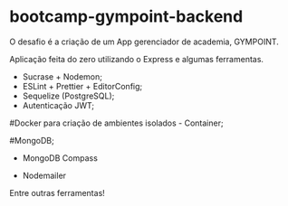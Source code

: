 # bootcamp-gympoint-backend

O desafio é a criação de um App gerenciador de academia, GYMPOINT. 

Aplicação feita do zero utilizando o Express e algumas ferramentas. 

* Sucrase + Nodemon;
* ESLint + Prettier + EditorConfig;
* Sequelize (PostgreSQL);
* Autenticação JWT;

#Docker para criação de ambientes isolados - Container;
 
#MongoDB;
* MongoDB Compass

* Nodemailer

Entre outras ferramentas!
